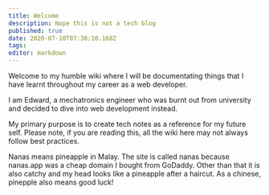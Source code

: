 ```yaml
---
title: Welcome
description: Nope this is not a tech blog
published: true
date: 2020-07-10T07:30:10.168Z
tags: 
editor: markdown
---
```


Welcome to my humble wiki where I will be documentating things that I have learnt throughout my career as a web developer.

I am Edward, a mechatronics engineer who was burnt out from university and decided to dive into web development instead.

My primary purpose is to create tech notes as a reference for my future self. Please note, if you are reading this, all the wiki here may not always follow best practices. 

Nanas means pineapple in Malay. The site is called nanas because nanas.app was a cheap domain I bought from GoDaddy. Other than that it is also catchy and my head looks like a pineapple after a haircut. As a chinese, pinepple also means good luck!
